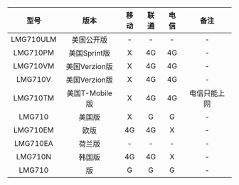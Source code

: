 
|型号|版本|移动|联通|电信|备注|
| :-----: | :-----: | :-----: | :-----: | :-----: | :-----: |
|LMG710ULM|美国公开版|-|-|-|-|
|LMG710PM|美国Sprint版|X|4G|4G|-|
|LMG710VM|美国Verzion版|X|4G|4G|-|
|LMG710V|美国Verzion版|X|4G|4G|-|
|LMG710TM|美国T-Mobile版|X|4G|4G|电信只能上网|
|LMG710|美国版|X|G|G|-|
|LMG710EM|欧版|4G|4G|X|-|
|LMG710EA|荷兰版|-|-|-|-|
|LMG710N|韩国版|4G|4G|X|-|
|LMG710|版|G|G|G|-|
